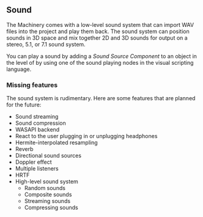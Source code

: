 ## Sound

The Machinery comes with a low-level sound system that can import WAV files into the project and
play them back. The sound system can position sounds in 3D space and mix together 2D and 3D sounds
for output on a stereo, 5.1, or 7.1 sound system.

You can play a sound by adding a *Sound Source Component* to an object in the level of by using one
of the sound playing nodes in the visual scripting language.



### Missing features

The sound system is rudimentary. Here are some features that are planned for the future:

* Sound streaming
* Sound compression
* WASAPI backend
* React to the user plugging in or unplugging headphones
* Hermite-interpolated resampling
* Reverb
* Directional sound sources
* Doppler effect
* Multiple listeners
* HRTF
* High-level sound system
  * Random sounds
  * Composite sounds
  * Streaming sounds
  * Compressing sounds
